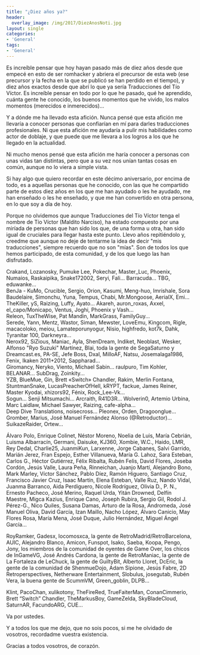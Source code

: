 ```yaml
---
title: "¿Diez años ya?"
header:
  overlay_image: /img/2017/DiezAnosNoti.jpg
layout: single
categories:
- 'General'
tags:
- 'General'
---
```


Es increíble pensar que hoy hayan pasado más de diez años desde que empecé en esto de ser romhacker y abriera el precursor de esta web
(ese precursor y la fecha en la que se publicó se han perdido en el tiempo), y diez años exactos desde que abrí lo que ya sería 
Traducciones del Tío Víctor. Es increíble pensar en todo por lo que he pasado, qué he aprendido, cuánta gente he conocido, los 
buenos momentos que he vivido, los malos momentos (merecidos e inmerecidos)...

Y a dónde me ha llevado esta afición. Nunca pensé que esta afición me llevaría a conocer personas que confiarían en mí para darles 
traducciones profesionales. Ni que esta afición me ayudaría a pulir mis habilidades como actor de doblaje, y que puede que me llevara 
a los logros a los que he llegado en la actualidad.

Ni mucho menos pensé que esta afición me haría conocer a personas con unas vidas tan distintas, pero que a su vez nos unían tantas cosas en común, 
aunque no lo viera a simple vista.

Si hay algo que quiero recordar en este décimo aniversario, por encima de todo, es a aquellas personas que he conocido, con las que he compartido 
parte de estos diez años en los que me han ayudado o les he ayudado, me han enseñado o les he enseñado, y que me han convertido en otra persona, 
en lo que soy a día de hoy.

Porque no olvidemos que aunque Traducciones del Tío Víctor tenga el nombre de Tío Víctor (Maldito Narciso), ha estado compuesto por una miríada de personas 
que han sido los que, de una forma u otra, han sido igual de cruciales para llegar hasta este punto. Llevo años repitiéndolo y, creedme que aunque no deje 
de tentarme la idea de decir "mis traducciones", siempre recuerdo que no son "mías". Son de todos los que hemos participado, de esta comunidad, y de los que 
luego las han disfrutado.

Crakand, Lozanosky, Pumuke Lee, Pokechar, Master_Luc, Phoenix, Numaios, Raskaipika, Snake172002, Seryi, Fali... Barracuda... TBG, eduwanke...  
BenJa - KuMo, Crucible, Sergio, Orion, Kasumi, Meng-huo, Imrishale, Sora Baudelaire, Simonchu, Yuna, Tempus, Chabi, Mr.Mongoose, AerialX, Emi... 
TheKiller, yS, Raizing, Luffy, Ayato... Akareh, auron_roxas, Axxel, el_capo/Monicapo, Ventus, Joghi, Phoenix y Vash...  
Releon, TuxTheWise, Pat Mandin, MarkGrass, FamilyGuy...  
Serede, Yann, Mentz, Wastor, Siman, Mewster, LoveEmu, Kingcom, Rigle, macacoloko, meiou, Lamateporunyogur, Nisio, highfredo, kot7k, Dahk, Tyranitar 100, Darkneyra...  
Nerox92, SiZious, Maniac, Ayla, ShenDream, Indiket, Neoblast, Wesker, Alfonso "Ryo Suzuki" Martínez, Blai, toda la gente de SegaSaturno y Dreamcast.es, PA-SE, Jefe Boss, Dxal, MilloAF, Natsu, Josemalaga1986, Fenix, Ikaken 2011+2012, Sappharad...  
Giromancy, Neryko, Viento, Michael Sabin... raulpuro, Tim Kohler, BELANAR... SubDrag, Zoinkity...  
YZB, BlueMue, Gin, Brett «Switch» Chandler, Rakim, Merlin Fontana, StuntmanSnake, LucasPreacherOfHell, kRYPT, fackue, James Reiner, Master Kyodai, xhizors92, Fénix, Rock_Lee-Vk...  
Sogun... Senji Mitsumachi... Arcraith, R41D3R... Wolverin0, Artemio Urbina, Marc Laidlaw, Michael Sawyer, Raizing, cafe-alpha...  
Deep Dive Translations, noisecross... Pleonex, Orden, Dragoonglue... Gromber, Marius, José Manuel Fernández Alonso (@Retroductor)...  
SuikazeRaider, Ortew... 

Álvaro Polo, Enrique Colinet, Néstor Moreno, Noelia de Luis, María Cebrián, Luisma Albarracín, Germani, Daisuke, KJ360, Xombie, W.C., Haido, LMR, 
Rey Dedal, Charlie25, JuanmiKun, Larxenne, Jorge Cabanes, Salvi Garrido, Marián Jerez, Fran Espejo, Esther Villanueva, María G. Lahoz, Sara Esteban, 
Carlos G., Héctor Gutiérrez, Félix Ribalta, Rubén Felis, David Flores, Joseba Cordón, Jesús Valle, Laura Peña, Rinneichan, Juanjo Martí, Alejandro Bono, 
Mark Marley, Víctor Sánchez, Pablo Díez, Ramón Higuero, Santiago Cruz, Francisco Javier Cruz, Isaac Martín, Elena Esteban, Valle Ruz, Nando Vidal, 
Juanma Barranco, Aida Perdiguero, Nicole Rodríguez, Olivia D., P. N., Ernesto Pacheco, José Merino, Raquel Urda, Yitán Drowned, 
Delfín Maestre, Migca Kazius, Enrique Cano, Joseph Rubira, Sergio Gil, Rodol J. Pérez-G., Nico Quiles, Susana Damas, Arturo de la Rosa, Andromeda, 
José Manuel Oliva, David García, Izan Maillo, Nacho López, Álvaro Canicio, May Flores Rosa, María Mena, José Duque, Julio Hernández, Miguel Ángel García...

RoyRamker, Gadesx, locomosxca, la gente de RetroMadrid/RetroBarcelona, AUIC, Alejandro Blanco, Amicon, Funspot, Isako, Saeba, Koopa, Pengo, Jony, los miembros 
de la comunidad de oyentes de Game Over, los chicos de InGameVG, José Andrés Cardona, la gente de RetroManiac, la gente de La Fortaleza de LeChuck, la gente 
de GuiltyBit, Alberto Lloret, DcEric, la gente de la comunidad de ShenmueDojo, Adam Sipione, Jesús Fabre, 2D Retroperspectives, Netherware Entertainment, 
Slobulus, josegutab, Rubén Vera, la buena gente de ScummVM, Green_goblin, DLPB...

Klint, PacoChan, xulikotony, TheFireRed, TrueFaiterMan, ConanCimmerio, Brett “Switch” Chandler, TheMarkusBoy, GameZelda, SkyBladeCloud, SaturnAR, FacundoARG, CUE...

Va por ustedes.

Y a todos los que me dejo, que no sois pocos, si me he olvidado de vosotros, recordadme vuestra existencia.

Gracias a todos vosotros, de corazón.
